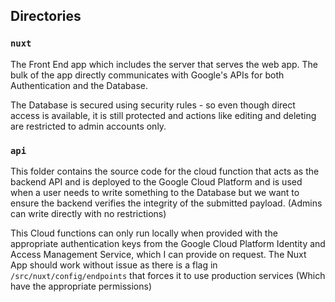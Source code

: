 ## Directories

### `nuxt`

The Front End app which includes the server that serves the web app. The bulk of the app directly communicates with Google's APIs for both Authentication and the Database.

The Database is secured using security rules - so even though direct access is available, it is still protected and actions like editing and deleting are restricted to admin accounts only.

### `api`

This folder contains the source code for the cloud function that acts as the backend API and is deployed to the Google Cloud Platform and is used when a user needs to write something to the Database but we want to ensure the backend verifies the integrity of the submitted payload. (Admins can write directly with no restrictions)

This Cloud functions can only run locally when provided with the appropriate authentication keys from the Google Cloud Platform Identity and Access Management Service, which I can provide on request. The Nuxt App should work without issue as there is a flag in `/src/nuxt/config/endpoints` that forces it to use production services (Which have the appropriate permissions)

